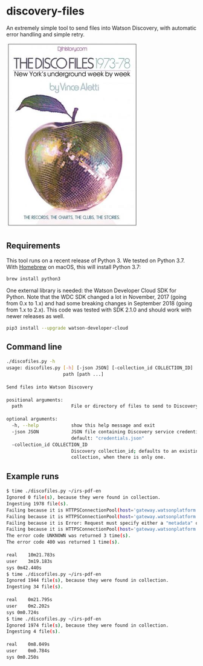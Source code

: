 # discovery-files
An extremely simple tool to send files into Watson Discovery,
with automatic error handling and simple retry.

![Book cover of "The Disco Files"](discofilescover.jpg)

## Requirements

This tool runs on a recent release of Python 3. We tested on Python 3.7.
With [Homebrew](https://brew.sh) on macOS, this will install Python 3.7:

```bash
brew install python3
```

One external library is needed: the Watson Developer Cloud SDK for Python.
Note that the WDC SDK changed a lot in November, 2017 (going from 0.x to 1.x)
and had some breaking changes in September 2018 (going from 1.x to 2.x).
This code was tested with SDK 2.1.0 and should work with newer releases as well.

```bash
pip3 install --upgrade watson-developer-cloud
```

## Command line

```bash
./discofiles.py -h
usage: discofiles.py [-h] [-json JSON] [-collection_id COLLECTION_ID]
                     path [path ...]

Send files into Watson Discovery

positional arguments:
  path                  File or directory of files to send to Discovery

optional arguments:
  -h, --help            show this help message and exit
  -json JSON            JSON file containing Discovery service credentials;
                        default: "credentials.json"
  -collection_id COLLECTION_ID
                        Discovery collection_id; defaults to an existing
                        collection, when there is only one.
```

## Example runs

```bash
$ time ./discofiles.py ~/irs-pdf-en
Ignored 0 file(s), because they were found in collection.
Ingesting 1978 file(s).
Failing because it is HTTPSConnectionPool(host='gateway.watsonplatform.net', port=443): Max retries exceeded with url: /discovery/api/v1/environments/9ba5af06-4d03-4b0d-836a-cbe4b0a6f48e/collections/975b556e-f02f-4fb1-85b6-52a3bf88045a/documents?version=2017-09-01 (Caused by NewConnectionError('<urllib3.connection.VerifiedHTTPSConnection object at 0x11470e518>: Failed to establish a new connection: [Errno 8] nodename nor servname provided, or not known',))
Failing because it is HTTPSConnectionPool(host='gateway.watsonplatform.net', port=443): Max retries exceeded with url: /discovery/api/v1/environments/9ba5af06-4d03-4b0d-836a-cbe4b0a6f48e/collections/975b556e-f02f-4fb1-85b6-52a3bf88045a/documents?version=2017-09-01 (Caused by NewConnectionError('<urllib3.connection.VerifiedHTTPSConnection object at 0x114724550>: Failed to establish a new connection: [Errno 8] nodename nor servname provided, or not known',))
Failing because it is Error: Request must specify either a "metadata" or "file" part, Code: 400
Failing because it is HTTPSConnectionPool(host='gateway.watsonplatform.net', port=443): Max retries exceeded with url: /discovery/api/v1/environments/9ba5af06-4d03-4b0d-836a-cbe4b0a6f48e/collections/975b556e-f02f-4fb1-85b6-52a3bf88045a/documents?version=2017-09-01 (Caused by NewConnectionError('<urllib3.connection.VerifiedHTTPSConnection object at 0x115caa128>: Failed to establish a new connection: [Errno 8] nodename nor servname provided, or not known',))
The error code UNKNOWN was returned 3 time(s).
The error code 400 was returned 1 time(s).

real	10m21.783s
user	3m19.183s
sys	0m42.440s
$ time ./discofiles.py ~/irs-pdf-en
Ignored 1944 file(s), because they were found in collection.
Ingesting 34 file(s).

real	0m21.795s
user	0m2.202s
sys	0m0.724s
$ time ./discofiles.py ~/irs-pdf-en
Ignored 1974 file(s), because they were found in collection.
Ingesting 4 file(s).

real	0m8.049s
user	0m0.784s
sys	0m0.250s
```
